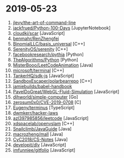 # 2019-05-23

1. [jlevy/the-art-of-command-line](https://github.com/jlevy/the-art-of-command-line "Master the command line, in one page") 
2. [jackfrued/Python-100-Days](https://github.com/jackfrued/Python-100-Days "Python - 100天从新手到大师") [JupyterNotebook]
3. [cloudkj/scar](https://github.com/cloudkj/scar "Deploy static websites in seconds - with HTTPS, a global CDN, and custom domains.") [JavaScript]
4. [benmahr/RenZhengfei](https://github.com/benmahr/RenZhengfei "任正非思想") 
5. [BinomialLLC/basis_universal](https://github.com/BinomialLLC/basis_universal "Basis Universal GPU Texture Codec") [C++]
6. [SerenityOS/serenity](https://github.com/SerenityOS/serenity "Serenity Operating System") [C++]
7. [facebookresearch/pythia](https://github.com/facebookresearch/pythia "A modular framework for Visual Question Answering research from Facebook AI Research (FAIR)") [Python]
8. [TheAlgorithms/Python](https://github.com/TheAlgorithms/Python "All Algorithms implemented in Python") [Python]
9. [MisterBooo/LeetCodeAnimation](https://github.com/MisterBooo/LeetCodeAnimation "Demonstrate all the questions on LeetCode in the form of animation.（用动画的形式呈现解LeetCode题目的思路）") [Java]
10. [microsoft/terminal](https://github.com/microsoft/terminal "The new Windows Terminal, and the original Windows console host -- all in the same place!") [C++]
11. [TankerHQ/sdk-js](https://github.com/TankerHQ/sdk-js "Tanker client-side encryption SDK for JavaScript") [JavaScript]
12. [SandboxEscaper/polarbearrepo](https://github.com/SandboxEscaper/polarbearrepo "") [C++]
13. [jamiebuilds/babel-handbook](https://github.com/jamiebuilds/babel-handbook "📘 A guided handbook on how to use Babel and how to create plugins for Babel.") 
14. [PavelDoGreat/WebGL-Fluid-Simulation](https://github.com/PavelDoGreat/WebGL-Fluid-Simulation "Play with fluids in your browser (works even on mobile)") [JavaScript]
15. [djhworld/simple-computer](https://github.com/djhworld/simple-computer "the scott CPU from But How Do It Know? by J. Clark Scott") [Go]
16. [zerosum0x0/CVE-2019-0708](https://github.com/zerosum0x0/CVE-2019-0708 "Scanner PoC for CVE-2019-0708 RDP RCE vuln") [C]
17. [Eugeny/terminus](https://github.com/Eugeny/terminus "A terminal for a more modern age") [TypeScript]
18. [dwmkerr/hacker-laws](https://github.com/dwmkerr/hacker-laws "💻📖 Laws, Theories, Principles and Patterns that developers will find useful.") 
19. [azl397985856/leetcode](https://github.com/azl397985856/leetcode "LeetCode Solutions: A Record of My Problem Solving Journey.( leetcode题解，记录自己的leetcode解题之路。)") [JavaScript]
20. [xdspacelab/openvslam](https://github.com/xdspacelab/openvslam "A Versatile Visual SLAM Framework") [C++]
21. [Snailclimb/JavaGuide](https://github.com/Snailclimb/JavaGuide "【Java学习+面试指南】 一份涵盖大部分Java程序员所需要掌握的核心知识。") [Java]
22. [macrozheng/mall](https://github.com/macrozheng/mall "mall项目是一套电商系统，包括前台商城系统及后台管理系统，基于SpringBoot+MyBatis实现。 前台商城系统包含首页门户、商品推荐、商品搜索、商品展示、购物车、订单流程、会员中心、客户服务、帮助中心等模块。 后台管理系统包含商品管理、订单管理、会员管理、促销管理、运营管理、内容管理、统计报表、财务管理、权限管理、设置等模块。") [Java]
23. [CyC2018/CS-Notes](https://github.com/CyC2018/CS-Notes "📚 技术面试必备基础知识、Leetcode 题解、后端面试、Java 面试、春招、秋招、操作系统、计算机网络、系统设计") [Java]
24. [developit/dlv](https://github.com/developit/dlv "Safe deep property access in 120 bytes. x = dlv(obj, 'a.b.x')") [JavaScript]
25. [imfunniee/gitfolio](https://github.com/imfunniee/gitfolio "personal website + blog for every github user") [JavaScript]
